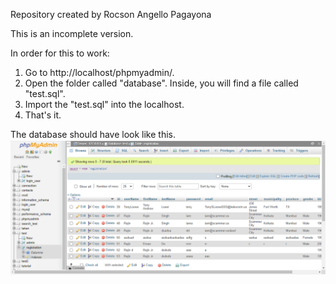 Repository created by Rocson Angello Pagayona

This is an incomplete version.

In order for this to work:
1. Go to http://localhost/phpmyadmin/.
2. Open the folder called "database". Inside, you will find a file called "test.sql".
3. Import the "test.sql" into the localhost.
4. That's it.

The database should have look like this.
<img src="img/database1.PNG">
